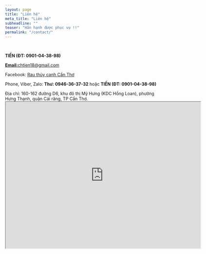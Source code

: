 ```yaml
---
layout: page
title: "Liên hệ"
meta_title: "Liên hệ"
subheadline: ""
teaser: "Hân hạnh được phục vụ !!"
permalink: "/contact/"
---
```

<div class="thn_post_wrap">
                                        <p>&nbsp;</p>
<p><strong>TIẾN (ĐT: 0901-04-38-98)</strong></p>
<a href="mailto:chtien18@gmail.com"><p><strong>Email:</strong>chtien18@gmail.com</p></a>
<p>Facebook: <a title="Rau Thủy Canh Cần Thơ" href="https://www.facebook.com/rauthuycanhcantho">Rau thủy canh Cần Thơ</a></p>
<p>Phone, Viber, Zalo: <strong>Thư: 0946-36-37-32</strong> hoặc <strong>TIẾN (ĐT: 0901-04-38-98)</strong></p>
<p>Địa chỉ: 160-162 đường D6, khu đô thị Mỹ Hưng (KDC Hồng Loan), phường Hưng Thạnh, quận Cái răng, TP Cần Thơ.<br>
<iframe src="https://www.google.com/maps/d/embed?mid=zikHndvFNPpI.kBrtpJGjHbIQ" width="640" height="480"></iframe></p>
                                    </div>

 [1]: http://www.wufoo.com/
